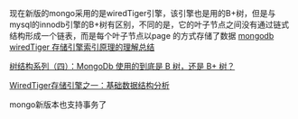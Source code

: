 现在新版的mongo采用的是wiredTiger引擎，该引擎也是用的B+树，但是与mysql的innodb引擎的B+树有区别，不同的是，它的叶子节点之间没有通过链式结构形成一个链表，而是每个叶子节点以page 的方式存储了数据
[mongodb wiredTiger 存储引擎索引原理的理解总结](https://blog.csdn.net/zwzwzw0a0s/article/details/106584863)

[树结构系列（四）：MongoDb 使用的到底是 B 树，还是 B+ 树？](https://www.cnblogs.com/chanshuyi/p/tree-data-structure-04-mongo-db.html)

[WiredTiger存储引擎之一：基础数据结构分析](https://mongoing.com/topic/archives-35143)



mongo新版本也支持事务了